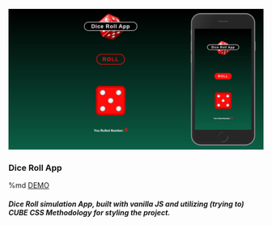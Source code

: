 ![Image](https://raw.githubusercontent.com/SinisaVukmirovic/Dice-Roll-App/master/dice-roll-app.jpg)

### Dice Roll App

%md <a href="https://sinisavukmirovic.github.io/Dice-Roll-App/" target="_blank">DEMO</a>

##### Dice Roll simulation App, built with vanilla JS and utilizing (trying to) CUBE CSS Methodology for styling the project.
